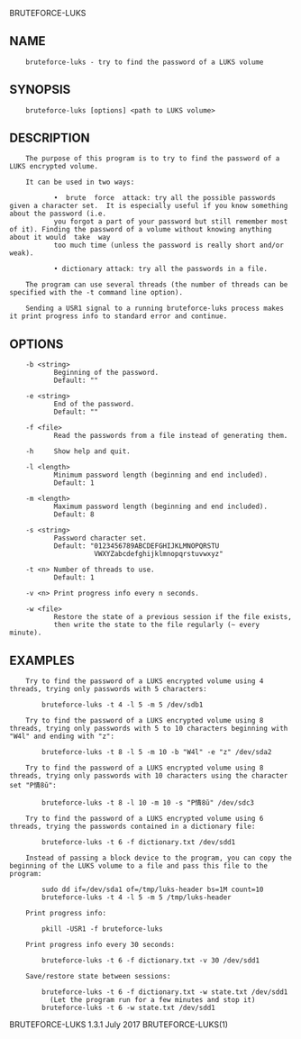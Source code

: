  BRUTEFORCE-LUKS
 
## NAME
        bruteforce-luks - try to find the password of a LUKS volume
 
## SYNOPSIS
        bruteforce-luks [options] <path to LUKS volume>
 
## DESCRIPTION
        The purpose of this program is to try to find the password of a LUKS encrypted volume.
 
        It can be used in two ways:
 
               •  brute  force  attack: try all the possible passwords given a character set.  It is especially useful if you know something about the password (i.e.
               you forgot a part of your password but still remember most of it). Finding the password of a volume without knowing anything about it would  take  way
               too much time (unless the password is really short and/or weak).
 
               • dictionary attack: try all the passwords in a file.
 
        The program can use several threads (the number of threads can be specified with the -t command line option).
 
        Sending a USR1 signal to a running bruteforce-luks process makes it print progress info to standard error and continue.
 
## OPTIONS
        -b <string>
               Beginning of the password.
               Default: ""
 
        -e <string>
               End of the password.
               Default: ""
 
        -f <file>
               Read the passwords from a file instead of generating them.
 
        -h     Show help and quit.
 
        -l <length>
               Minimum password length (beginning and end included).
               Default: 1
 
        -m <length>
               Maximum password length (beginning and end included).
               Default: 8
 
        -s <string>
               Password character set.
               Default: "0123456789ABCDEFGHIJKLMNOPQRSTU
                         VWXYZabcdefghijklmnopqrstuvwxyz"
 
        -t <n> Number of threads to use.
               Default: 1
 
        -v <n> Print progress info every n seconds.
 
        -w <file>
               Restore the state of a previous session if the file exists,
               then write the state to the file regularly (~ every minute).
 
## EXAMPLES
        Try to find the password of a LUKS encrypted volume using 4 threads, trying only passwords with 5 characters:
 
            bruteforce-luks -t 4 -l 5 -m 5 /dev/sdb1
 
        Try to find the password of a LUKS encrypted volume using 8 threads, trying only passwords with 5 to 10 characters beginning with "W4l" and ending with "z":
 
            bruteforce-luks -t 8 -l 5 -m 10 -b "W4l" -e "z" /dev/sda2
 
        Try to find the password of a LUKS encrypted volume using 8 threads, trying only passwords with 10 characters using the character set "P情8ŭ":
 
            bruteforce-luks -t 8 -l 10 -m 10 -s "P情8ŭ" /dev/sdc3
 
        Try to find the password of a LUKS encrypted volume using 6 threads, trying the passwords contained in a dictionary file:
 
            bruteforce-luks -t 6 -f dictionary.txt /dev/sdd1
 
        Instead of passing a block device to the program, you can copy the beginning of the LUKS volume to a file and pass this file to the program:
 
            sudo dd if=/dev/sda1 of=/tmp/luks-header bs=1M count=10
            bruteforce-luks -t 4 -l 5 -m 5 /tmp/luks-header
 
        Print progress info:
 
            pkill -USR1 -f bruteforce-luks
 
        Print progress info every 30 seconds:
 
            bruteforce-luks -t 6 -f dictionary.txt -v 30 /dev/sdd1
 
        Save/restore state between sessions:
 
            bruteforce-luks -t 6 -f dictionary.txt -w state.txt /dev/sdd1
              (Let the program run for a few minutes and stop it)
            bruteforce-luks -t 6 -w state.txt /dev/sdd1
 
 BRUTEFORCE-LUKS 1.3.1                                                         July 2017                                                           BRUTEFORCE-LUKS(1)
